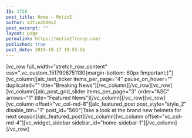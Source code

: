 ```yaml
---
ID: 1728
post_title: Home – Metin2
author: m3tin2b00s2
post_excerpt: ""
layout: page
permalink: https://metin2frenzy.com/
published: true
post_date: 2019-10-17 19:55:56
---
```

[vc_row full_width="stretch_row_content" css=".vc_custom_1517908751130{margin-bottom: 60px !important;}"][vc_column][alc_text_ticker items_per_page="4" pause_on_hover="" duplicated="" title="Breaking News"][/vc_column][/vc_row][vc_row][vc_column][alc_post_grid_slider items_per_page="3" order="ASC" arrows="1" title="Featured News"][/vc_column][/vc_row][vc_row][vc_column offset="vc_col-md-8"][alc_featured_post post_style="style_2" disable_btn="1" post_id="560"]Take a look at the <span class="text-success">brand new helmets</span> for next season[/alc_featured_post][/vc_column][vc_column offset="vc_col-md-4"][vc_widget_sidebar sidebar_id="home-sidebar-1"][/vc_column][/vc_row]